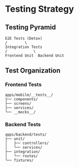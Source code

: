 # Testing Strategy

## Testing Pyramid
```
E2E Tests (Detox)
/        \
Integration Tests
/            \
Frontend Unit  Backend Unit
```

## Test Organization

### Frontend Tests
```
apps/mobile/__tests__/
├── components/
├── screens/
├── services/
└── __mocks__/
```

### Backend Tests
```
apps/backend/tests/
├── unit/
│   ├── controllers/
│   └── services/
├── integration/
│   └── routes/
└── fixtures/
```
